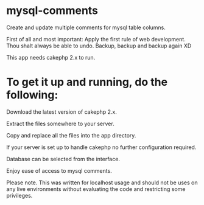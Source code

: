 mysql-comments
==============

Create and update multiple comments for mysql table columns.

First of all and most important:
Apply the first rule of web development.
Thou shalt always be able to undo.
Backup, backup and backup again XD

This app needs cakephp 2.x to run.

To get it up and running, do the following:
===========================================

Download the latest version of cakephp 2.x.

Extract the files somewhere to your server.

Copy and replace all the files into the app directory.

If your server is set up to handle cakephp no further configuration required.

Database can be selected from the interface.

Enjoy ease of access to mysql comments.

Please note. This was written for localhost usage and should not be uses on any live environments without evaluating the code and restricting some privileges.
